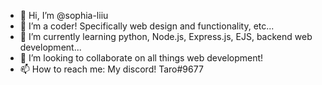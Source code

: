 - 👋 Hi, I’m @sophia-liiu
- 👀 I’m a coder! Specifically web design and functionality, etc...
- 🌱 I’m currently learning python, Node.js, Express.js, EJS, backend web development...
- 💞️ I’m looking to collaborate on all things web development!
- 📫 How to reach me: My discord! Taro#9677

<!---
sophia-liiu/sophia-liiu is a ✨ special ✨ repository because its `README.md` (this file) appears on your GitHub profile.
You can click the Preview link to take a look at your changes.
--->
